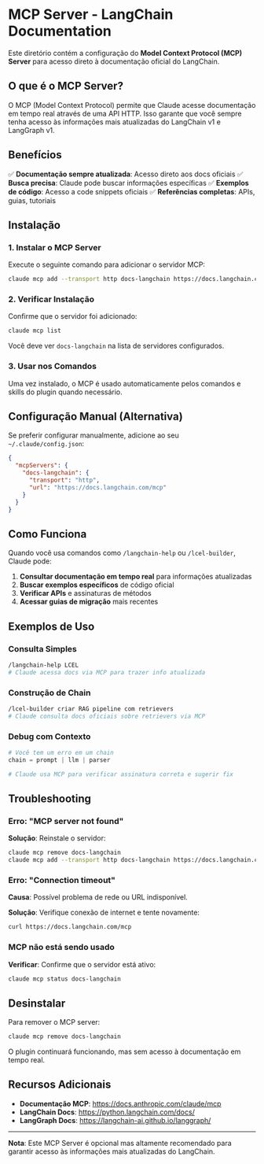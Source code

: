 # MCP Server - LangChain Documentation

Este diretório contém a configuração do **Model Context Protocol (MCP) Server** para acesso direto à documentação oficial do LangChain.

## O que é o MCP Server?

O MCP (Model Context Protocol) permite que Claude acesse documentação em tempo real através de uma API HTTP. Isso garante que você sempre tenha acesso às informações mais atualizadas do LangChain v1 e LangGraph v1.

## Benefícios

✅ **Documentação sempre atualizada**: Acesso direto aos docs oficiais
✅ **Busca precisa**: Claude pode buscar informações específicas
✅ **Exemplos de código**: Acesso a code snippets oficiais
✅ **Referências completas**: APIs, guias, tutoriais

## Instalação

### 1. Instalar o MCP Server

Execute o seguinte comando para adicionar o servidor MCP:

```bash
claude mcp add --transport http docs-langchain https://docs.langchain.com/mcp
```

### 2. Verificar Instalação

Confirme que o servidor foi adicionado:

```bash
claude mcp list
```

Você deve ver `docs-langchain` na lista de servidores configurados.

### 3. Usar nos Comandos

Uma vez instalado, o MCP é usado automaticamente pelos comandos e skills do plugin quando necessário.

## Configuração Manual (Alternativa)

Se preferir configurar manualmente, adicione ao seu `~/.claude/config.json`:

```json
{
  "mcpServers": {
    "docs-langchain": {
      "transport": "http",
      "url": "https://docs.langchain.com/mcp"
    }
  }
}
```

## Como Funciona

Quando você usa comandos como `/langchain-help` ou `/lcel-builder`, Claude pode:

1. **Consultar documentação em tempo real** para informações atualizadas
2. **Buscar exemplos específicos** de código oficial
3. **Verificar APIs** e assinaturas de métodos
4. **Acessar guias de migração** mais recentes

## Exemplos de Uso

### Consulta Simples
```bash
/langchain-help LCEL
# Claude acessa docs via MCP para trazer info atualizada
```

### Construção de Chain
```bash
/lcel-builder criar RAG pipeline com retrievers
# Claude consulta docs oficiais sobre retrievers via MCP
```

### Debug com Contexto
```python
# Você tem um erro em um chain
chain = prompt | llm | parser

# Claude usa MCP para verificar assinatura correta e sugerir fix
```

## Troubleshooting

### Erro: "MCP server not found"

**Solução**: Reinstale o servidor:
```bash
claude mcp remove docs-langchain
claude mcp add --transport http docs-langchain https://docs.langchain.com/mcp
```

### Erro: "Connection timeout"

**Causa**: Possível problema de rede ou URL indisponível.

**Solução**: Verifique conexão de internet e tente novamente:
```bash
curl https://docs.langchain.com/mcp
```

### MCP não está sendo usado

**Verificar**: Confirme que o servidor está ativo:
```bash
claude mcp status docs-langchain
```

## Desinstalar

Para remover o MCP server:

```bash
claude mcp remove docs-langchain
```

O plugin continuará funcionando, mas sem acesso à documentação em tempo real.

## Recursos Adicionais

- **Documentação MCP**: https://docs.anthropic.com/claude/mcp
- **LangChain Docs**: https://python.langchain.com/docs/
- **LangGraph Docs**: https://langchain-ai.github.io/langgraph/

---

**Nota**: Este MCP Server é opcional mas altamente recomendado para garantir acesso às informações mais atualizadas do LangChain.